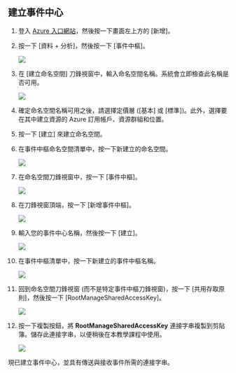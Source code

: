 ## 建立事件中心
1. 登入 [Azure 入口網站][Azure 入口網站]，然後按一下畫面左上方的 [新增]。
2. 按一下 [資料 + 分析]，然後按一下 [事件中樞]。
   
    ![](./media/event-hubs-create-event-hub/create-event-hub9.png)
3. 在 [建立命名空間] 刀鋒視窗中，輸入命名空間名稱。系統會立即檢查此名稱是否可用。
   
    ![](./media/event-hubs-create-event-hub/create-event-hub1.png)
4. 確定命名空間名稱可用之後，請選擇定價層 ([基本] 或 [標準])。此外，選擇要在其中建立資源的 Azure 訂用帳戶、資源群組和位置。
5. 按一下 [建立] 來建立命名空間。
6. 在事件中樞命名空間清單中，按一下新建立的命名空間。
   
    ![](./media/event-hubs-create-event-hub/create-event-hub2.png)
7. 在命名空間刀鋒視窗中，按一下 [事件中樞]。
   
    ![](./media/event-hubs-create-event-hub/create-event-hub3.png)
8. 在刀鋒視窗頂端，按一下 [新增事件中樞]。
   
    ![](./media/event-hubs-create-event-hub/create-event-hub4.png)
9. 輸入您的事件中心名稱，然後按一下 [建立]。
   
    ![](./media/event-hubs-create-event-hub/create-event-hub5.png)
10. 在事件中樞清單中，按一下新建立的事件中樞名稱。
    
     ![](./media/event-hubs-create-event-hub/create-event-hub6.png)
11. 回到命名空間刀鋒視窗 (而不是特定事件中樞刀鋒視窗)，按一下 [共用存取原則]，然後按一下 [RootManageSharedAccessKey]。
    
     ![](./media/event-hubs-create-event-hub/create-event-hub7.png)
12. 按一下複製按鈕，將 **RootManageSharedAccessKey** 連接字串複製到剪貼簿。儲存此連接字串，以便稍後在本教學課程中使用。
    
     ![](./media/event-hubs-create-event-hub/create-event-hub8.png)

現已建立事件中心，並具有傳送與接收事件所需的連接字串。

[Azure 入口網站]: https://portal.azure.com/

<!---HONumber=AcomDC_0921_2016-->